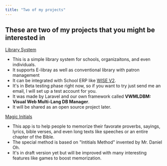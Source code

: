```yaml
---
title: "Two of my projects"
---
```

## These are two of my projects that you might be interested in
[Library System](https://wise4edu.com/wlibrary/inst/wise4edu)
  - This is a simple library system for schools, organizaitons, and even individuals.
  - It supports E-libray as well as conventional library with patron management
  - It can be integrated with School ERP like [WISE V2](https://wise4edu.com).
  - It's in Beta testing phase right now, so if you want to try just send me an email, I will set up a test account for you.
  - It was made by Laravel and our own framework called **VWMLDBM: Visual Web Multi-Lang DB Manager**.
  - It will be shared as an open source project later.
  
[Magic Initials](https://wise4edu.com/init/)
  - This app is to help people to memorize their favorate proverbs, sayings, lyrics, bible verses, and even long texts like speeches or an entire chapter of the Bible.
  - The special method is based on "Intitials Method" invented by Mr. Daniel Oh.
  - It's in draft version yet but will be improved with many interesting features like games to boost memorization.



